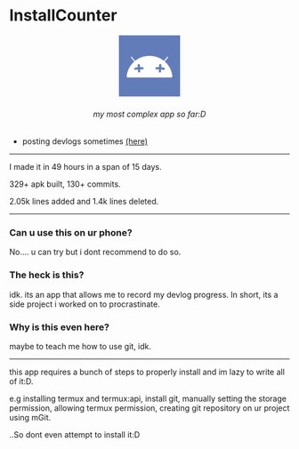 # InstallCounter
<div align="center" >
    <img src="./res/drawable/ic_launcher.png" alt="Logo" width="110" height="110">
    <h6 align="center">
    my most complex app so far:D
  </h6>
  </div>
  
 - posting devlogs sometimes [(here\)](https://www.facebook.com/profile.php?id=100083333136200)
 
 ----
  
I made it in 49 hours in a span of 15 days.

329+ apk built, 130+ commits.

2.05k lines added and 1.4k lines deleted.

----

### Can u use this on ur phone?
No.... u can try but i dont recommend to do so.

### The heck is this?
idk. its an app that allows me to record my devlog progress.
In short, its a side project i worked on to procrastinate. 

### Why is this even here?
maybe to teach me how to use git, idk.

----

this app requires a bunch of steps to properly install and im lazy to write all of it:D.

e.g installing termux and termux:api, install git, manually setting the storage permission, allowing termux permission, creating git repository on ur project using mGit.

..So dont even attempt to install it:D
